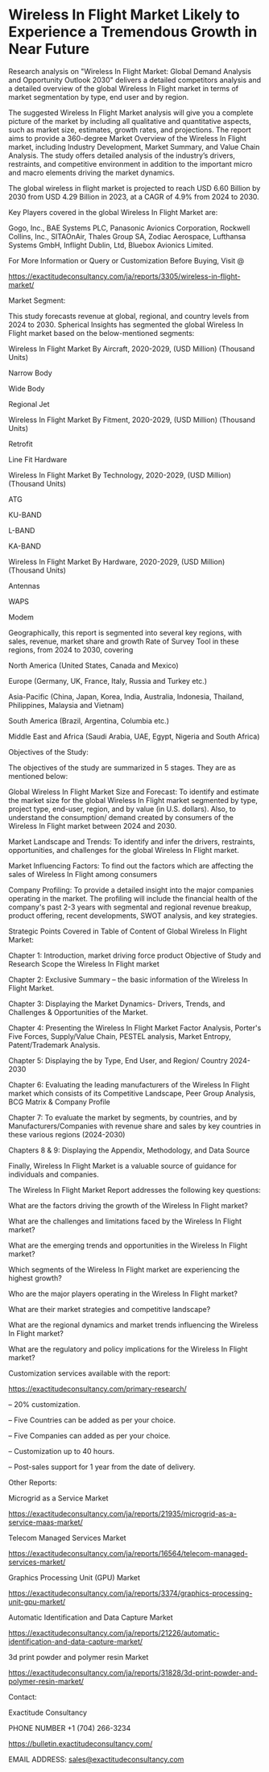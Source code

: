 # Wireless In Flight Market Likely to Experience a Tremendous Growth in Near Future

Research analysis on "Wireless In Flight Market: Global Demand Analysis and Opportunity Outlook 2030" delivers a detailed competitors analysis and a detailed overview of the global Wireless In Flight market in terms of market segmentation by type, end user and by region.

The suggested Wireless In Flight Market analysis will give you a complete picture of the market by including all qualitative and quantitative aspects, such as market size, estimates, growth rates, and projections. The report aims to provide a 360-degree Market Overview of the Wireless In Flight market, including Industry Development, Market Summary, and Value Chain Analysis. The study offers detailed analysis of the industry’s drivers, restraints, and competitive environment in addition to the important micro and macro elements driving the market dynamics.

The global wireless in flight market is projected to reach USD 6.60 Billion by 2030 from USD 4.29 Billion in 2023, at a CAGR of 4.9% from 2024 to 2030.

Key Players covered in the global Wireless In Flight Market are:

Gogo, Inc., BAE Systems PLC, Panasonic Avionics Corporation, Rockwell Collins, Inc., SITAOnAir, Thales Group SA, Zodiac Aerospace, Lufthansa Systems GmbH, Inflight Dublin, Ltd, Bluebox Avionics Limited.

For More Information or Query or Customization Before Buying, Visit @

https://exactitudeconsultancy.com/ja/reports/3305/wireless-in-flight-market/

Market Segment:

This study forecasts revenue at global, regional, and country levels from 2024 to 2030. Spherical Insights has segmented the global Wireless In Flight market based on the below-mentioned segments:

Wireless In Flight Market By Aircraft, 2020-2029, (USD Million) (Thousand Units)

Narrow Body

Wide Body

Regional Jet

Wireless In Flight Market By Fitment, 2020-2029, (USD Million) (Thousand Units)

Retrofit

Line Fit Hardware

Wireless In Flight Market By Technology, 2020-2029, (USD Million) (Thousand Units)

ATG

KU-BAND

L-BAND

KA-BAND

Wireless In Flight Market By Hardware, 2020-2029, (USD Million) (Thousand Units)

Antennas

WAPS

Modem

Geographically, this report is segmented into several key regions, with sales, revenue, market share and growth Rate of Survey Tool in these regions, from 2024 to 2030, covering

North America (United States, Canada and Mexico)

Europe (Germany, UK, France, Italy, Russia and Turkey etc.)

Asia-Pacific (China, Japan, Korea, India, Australia, Indonesia, Thailand, Philippines, Malaysia and Vietnam)

South America (Brazil, Argentina, Columbia etc.)

Middle East and Africa (Saudi Arabia, UAE, Egypt, Nigeria and South Africa)

Objectives of the Study:

The objectives of the study are summarized in 5 stages. They are as mentioned below:

Global Wireless In Flight Market Size and Forecast: To identify and estimate the market size for the global Wireless In Flight market segmented by type, project type, end-user, region, and by value (in U.S. dollars). Also, to understand the consumption/ demand created by consumers of the Wireless In Flight market between 2024 and 2030.

Market Landscape and Trends: To identify and infer the drivers, restraints, opportunities, and challenges for the global Wireless In Flight market.

Market Influencing Factors: To find out the factors which are affecting the sales of Wireless In Flight among consumers

Company Profiling: To provide a detailed insight into the major companies operating in the market. The profiling will include the financial health of the company's past 2-3 years with segmental and regional revenue breakup, product offering, recent developments, SWOT analysis, and key strategies.

Strategic Points Covered in Table of Content of Global Wireless In Flight Market:

Chapter 1: Introduction, market driving force product Objective of Study and Research Scope the Wireless In Flight market

Chapter 2: Exclusive Summary – the basic information of the Wireless In Flight Market.

Chapter 3: Displaying the Market Dynamics- Drivers, Trends, and Challenges & Opportunities of the Market.

Chapter 4: Presenting the Wireless In Flight Market Factor Analysis, Porter's Five Forces, Supply/Value Chain, PESTEL analysis, Market Entropy, Patent/Trademark Analysis.

Chapter 5: Displaying the by Type, End User, and Region/ Country 2024-2030

Chapter 6: Evaluating the leading manufacturers of the Wireless In Flight market which consists of its Competitive Landscape, Peer Group Analysis, BCG Matrix & Company Profile

Chapter 7: To evaluate the market by segments, by countries, and by Manufacturers/Companies with revenue share and sales by key countries in these various regions (2024-2030)

Chapters 8 & 9: Displaying the Appendix, Methodology, and Data Source

Finally, Wireless In Flight Market is a valuable source of guidance for individuals and companies.

The Wireless In Flight Market Report addresses the following key questions:

What are the factors driving the growth of the Wireless In Flight market?

What are the challenges and limitations faced by the Wireless In Flight market?

What are the emerging trends and opportunities in the Wireless In Flight market?

Which segments of the Wireless In Flight market are experiencing the highest growth?

Who are the major players operating in the Wireless In Flight market?

What are their market strategies and competitive landscape?

What are the regional dynamics and market trends influencing the Wireless In Flight market?

What are the regulatory and policy implications for the Wireless In Flight market?

Customization services available with the report:

https://exactitudeconsultancy.com/primary-research/

– 20% customization.

– Five Countries can be added as per your choice.

– Five Companies can added as per your choice.

– Customization up to 40 hours.

– Post-sales support for 1 year from the date of delivery.

Other Reports:

Microgrid as a Service Market

https://exactitudeconsultancy.com/ja/reports/21935/microgrid-as-a-service-maas-market/

Telecom Managed Services Market

https://exactitudeconsultancy.com/ja/reports/16564/telecom-managed-services-market/

Graphics Processing Unit (GPU) Market

https://exactitudeconsultancy.com/ja/reports/3374/graphics-processing-unit-gpu-market/

Automatic Identification and Data Capture Market

https://exactitudeconsultancy.com/ja/reports/21226/automatic-identification-and-data-capture-market/

3d print powder and polymer resin Market

https://exactitudeconsultancy.com/ja/reports/31828/3d-print-powder-and-polymer-resin-market/

Contact:

Exactitude Consultancy

PHONE NUMBER +1 (704) 266-3234

https://bulletin.exactitudeconsultancy.com/

EMAIL ADDRESS: sales@exactitudeconsultancy.com
